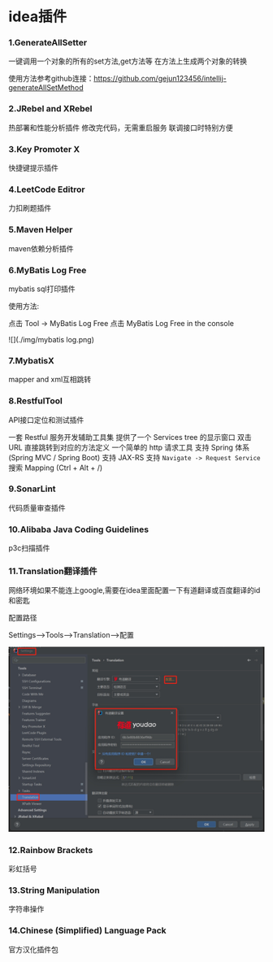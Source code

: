 # idea插件

### 1.GenerateAllSetter 

一键调用一个对象的所有的set方法,get方法等
在方法上生成两个对象的转换

使用方法参考github连接：https://github.com/gejun123456/intellij-generateAllSetMethod



### 2.JRebel and XRebel  

热部署和性能分析插件  修改完代码，无需重启服务  联调接口时特别方便



### 3.Key Promoter X  

快捷键提示插件



### 4.LeetCode Editror 

力扣刷题插件



### 5.Maven Helper 

maven依赖分析插件



### 6.MyBatis Log Free    

mybatis sql打印插件

使用方法:

点击 Tool -> MyBatis Log Free
点击 MyBatis Log Free in the console

![](./img/mybatis log.png)

### 7.MybatisX   

mapper and xml互相跳转



### 8.RestfulTool  

API接口定位和测试插件

一套 Restful 服务开发辅助工具集
提供了一个 Services tree 的显示窗口
双击 URL 直接跳转到对应的方法定义
一个简单的 http 请求工具
支持 Spring 体系 (Spring MVC / Spring Boot)
支持 JAX-RS
支持 `Navigate -> Request Service` 搜索 Mapping (Ctrl + Alt + /)



### 9.SonarLint 

代码质量审查插件

### 10.Alibaba Java Coding Guidelines 

p3c扫描插件

### 11.Translation翻译插件

网络环境如果不能连上google,需要在idea里面配置一下有道翻译或百度翻译的id和密匙

配置路径

Settings-->Tools-->Translation-->配置

![](./img/translation.png)

### 12.Rainbow Brackets

彩虹括号



### 13.String Manipulation

字符串操作



### 14.Chinese (Simplified) Language Pack

官方汉化插件包